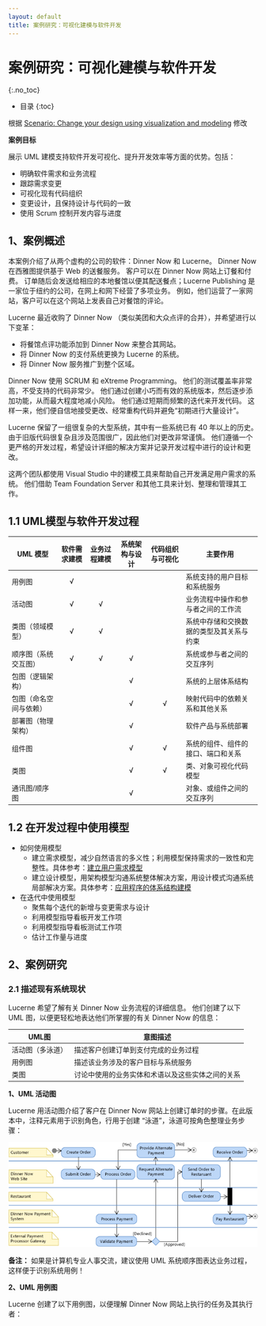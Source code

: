 ```yaml
---
layout: default
title: 案例研究：可视化建模与软件开发
---
```


# 案例研究：可视化建模与软件开发
{:.no_toc}

* 目录
{:toc}

根据 [Scenario: Change your design using visualization and modeling](https://docs.microsoft.com/zh-cn/visualstudio/modeling/scenario-change-your-design-using-visualization-and-modeling?view=vs-2015)  修改

**案例目标**

展示 UML 建模支持软件开发可视化、提升开发效率等方面的优势。包括：

* 明确软件需求和业务流程
* 跟踪需求变更
* 可视化现有代码组织
* 变更设计，且保持设计与代码的一致
* 使用 Scrum 控制开发内容与进度


## 1、案例概述

本案例介绍了从两个虚构的公司的软件：Dinner Now 和 Lucerne。 Dinner Now 在西雅图提供基于 Web 的送餐服务。 客户可以在 Dinner Now 网站上订餐和付费。 订单随后会发送给相应的本地餐馆以便其配送餐点；Lucerne Publishing 是一家位于纽约的公司，在网上和网下经营了多项业务。 例如，他们运营了一家网站，客户可以在这个网站上发表自己对餐馆的评论。

Lucerne 最近收购了 Dinner Now （类似美团和大众点评的合并），并希望进行以下变革：

* 将餐馆点评功能添加到 Dinner Now 来整合其网站。
* 将 Dinner Now 的支付系统更换为 Lucerne 的系统。
* 将 Dinner Now 服务推广到整个区域。

Dinner Now 使用 SCRUM 和 eXtreme Programming。 他们的测试覆盖率非常高，不受支持的代码非常少。 他们通过创建小巧而有效的系统版本，然后逐步添加功能，从而最大程度地减小风险。 他们通过短期而频繁的迭代来开发代码。 这样一来，他们便自信地接受更改、经常重构代码并避免“初期进行大量设计”。

Lucerne 保留了一组很复杂的大型系统，其中有一些系统已有 40 年以上的历史。 由于旧版代码很复杂且涉及范围很广，因此他们对更改非常谨慎。 他们遵循一个更严格的开发过程，希望设计详细的解决方案并记录开发过程中进行的设计和更改。

这两个团队都使用 Visual Studio 中的建模工具来帮助自己开发满足用户需求的系统。 他们借助 Team Foundation Server 和其他工具来计划、整理和管理其工作。

## 1.1 UML模型与软件开发过程

| UML 模型 | 软件需求建模 | 业务过程建模 | 系统架构与设计 | 代码组织与可视化 |主要作用|
|---------|:-----------:|:-----------:|:-------------:|:---------------:|------|
| 用例图  | √ | | | | 系统支持的用户目标和系统服务 |
| 活动图  | √ | √ | | | 业务流程中操作和参与者之间的工作流 |
| 类图（领域模型） | √ | √ | | | 系统中存储和交换数据的类型及其关系与约束 |
| 顺序图（系统交互图） | √ | √ | √ | | 系统或参与者之间的交互序列 |
| 包图（逻辑架构） | | | √ | | 系统的上层体系结构 |
| 包图（命名空间与依赖） | | | √ | √ | 映射代码中的依赖关系和其他关系 |
| 部署图（物理架构） | | | √ | | 软件产品与系统部署 |
| 组件图 | | | √ | √ | 系统的组件、组件的接口、端口和关系 |
| 类图 |  |  | √ | √ | 类、对象可视化代码模型 |
| 通讯图/顺序图 |  |  | √ | | 对象、或组件之间的交互序列 |

## 1.2 在开发过程中使用模型

* 如何使用模型
    - 建立需求模型，减少自然语言的多义性；利用模型保持需求的一致性和完整性。具体参考：[建立用户需求模型](https://docs.microsoft.com/zh-cn/visualstudio/modeling/model-user-requirements?view=vs-2015)
    - 建立设计模型，用架构模型沟通系统整体解决方案，用设计模式沟通系统局部解决方案。具体参考：[应用程序的体系结构建模](https://docs.microsoft.com/zh-cn/visualstudio/modeling/model-your-app-s-architecture?view=vs-2015)
* 在迭代中使用模型
    - 聚焦每个迭代的新增与变更需求与设计
    - 利用模型指导看板开发工作项
    - 利用模型指导看板测试工作项
    - 估计工作量与进度

## 2、案例研究

### 2.1 描述现有系统现状

Lucerne 希望了解有关 Dinner Now 业务流程的详细信息。 他们创建了以下 UML 图，以便更轻松地表达他们所掌握的有关 Dinner Now 的信息：

| UML图 | 意图描述 |
|------|-------|
| 活动图（多泳道） | 描述客户创建订单到支付完成的业务过程 |
| 用例图 | 描述该业务涉及的客户目标与系统服务 |
| 类图 | 讨论中使用的业务实体和术语以及这些实体之间的关系 |

**1、UML 活动图**

Lucerne 用活动图介绍了客户在 Dinner Now 网站上创建订单时的步骤。在此版本中，注释元素用于识别角色，行用于创建 “泳道”，泳道可按角色整理业务步骤：

![](images/modeling-demo/uml-dinnernowprocess.png)

**备注：** 如果是计算机专业人事交流，建议使用 UML 系统顺序图表达业务过程，这样便于识别系统用例！

**2、UML 用例图**

Lucerne 创建了以下用例图，以便理解 Dinner Now 网站上执行的任务及其执行者：





